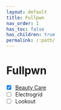 ```yaml
---
layout: default
title: Fullpwn
nav_order: 1
has_toc: false
has_children: true
permalink: /:path/
---
```

# Fullpwn
- [x] [Beauty Care](Beauty%20Care/)
- [ ] Electrogrid
- [ ] Lookout
